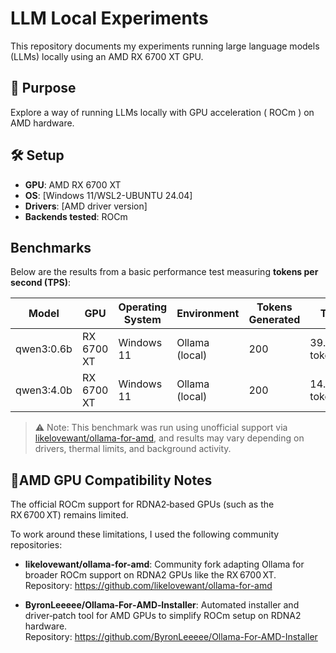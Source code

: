 # LLM Local Experiments

This repository documents my experiments running large language models (LLMs) locally using an AMD RX 6700 XT GPU.

## 🧠 Purpose

Explore a way of running LLMs locally with GPU acceleration ( ROCm ) on AMD hardware.

## 🛠️ Setup

- **GPU**: AMD RX 6700 XT
- **OS**: [Windows 11/WSL2-UBUNTU 24.04]
- **Drivers**: [AMD driver version]
- **Backends tested**: ROCm

## Benchmarks

Below are the results from a basic performance test measuring **tokens per second (TPS)**:

| Model        | GPU        | Operating System | Environment      | Tokens Generated | TPS           |
|--------------|------------|------------------|------------------|------------------|-----------------|
| qwen3:0.6b   | RX 6700 XT | Windows 11        | Ollama (local)   | 200              | 39.65 tokens/s |
| qwen3:4.0b   | RX 6700 XT | Windows 11        | Ollama (local)   | 200              | 14.47 tokens/s |

> ⚠️ Note: This benchmark was run using unofficial support via [likelovewant/ollama-for-amd](https://github.com/likelovewant/ollama-for-amd), and results may vary depending on drivers, thermal limits, and background activity.

## 📌AMD GPU Compatibility Notes

The official ROCm support for RDNA2‑based GPUs (such as the RX 6700 XT) remains limited.

To work around these limitations, I used the following community repositories:

- **likelovewant/ollama-for-amd**: Community fork adapting Ollama for broader ROCm support on RDNA2 GPUs like the RX 6700 XT.  
  Repository: <https://github.com/likelovewant/ollama-for-amd>

- **ByronLeeeee/Ollama‑For‑AMD‑Installer**: Automated installer and driver‐patch tool for AMD GPUs to simplify ROCm setup on RDNA2 hardware.  
  Repository: <https://github.com/ByronLeeeee/Ollama-For-AMD-Installer>
